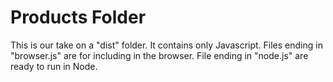 # Products Folder

This is our take on a "dist" folder. It contains only
Javascript. Files ending in "browser.js" are for including
in the browser. File ending in "node.js" are ready to run in
Node.


